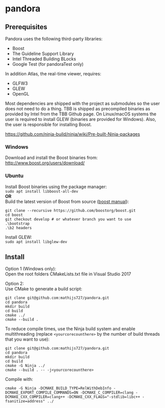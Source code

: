 # pandora

## Prerequisites
Pandora uses the following third-party libraries:
* Boost
* The Guideline Support Library
* Intel Threaded Building BLocks
* Google Test (for pandoraTest only)

In addition Atlas, the real-time viewer, requires:
* GLFW3
* GLEW
* OpenGL

Most dependencies are shipped with the project as submodules so the user does not need to do a thing.
TBB is shipped as precompiled binaries as provided by Intel from the TBB Github page. On Linux/macOS systems the user is required to install GLEW (binaries are provided for Windows). Also, the user is responsible for installing Boost.

https://github.com/ninja-build/ninja/wiki/Pre-built-Ninja-packages

### Windows
Download and install the Boost binaries from:
<http://www.boost.org/users/download/>

### Ubuntu
Install Boost binaries using the package manager:  
```sudo apt install libboost-all-dev```  
__OR__  
Build the latest version of Boost from source ([boost manual](https://github.com/boostorg/boost/wiki/Getting-Started)):
```
git clone --recursive https://github.com/boostorg/boost.git
cd boost
git checkout develop # or whatever branch you want to use
.\bootstrap
.\b2 headers
```

Install GLEW:  
```sudo apt install libglew-dev```


## Install
Option 1 (Windows only):  
Open the root folders CMakeLists.txt file in Visual Studio 2017

Option 2:  
Use CMake to generate a build script:
```
git clone git@github.com:mathijs727/pandora.git
cd pandora
mkdir build
cd build
cmake ../
cmake --build .
```

To reduce compile times, use the Ninja build system and enable multithreading (replace `<yourcorecounthere>` by the number of build threads that you want to use):
```
git clone git@github.com:mathijs727/pandora.git
cd pandora
mkdir build
cd build
cmake -G Ninja ../
cmake --build . -- -j<yourcorecounthere>
```  
  
Compile with:  
```
cmake -G Ninja -DCMAKE_BUILD_TYPE=RelWithDebInfo -DCMAKE_EXPORT_COMPILE_COMMANDS=ON -DCMAKE_C_COMPILER=clang -DCMAKE_CXX_COMPILER=clang++ -DCMAKE_CXX_FLAGS="-stdlib=libc++ -fsanitize=address" ../
```